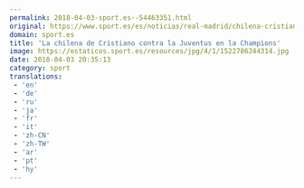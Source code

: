 ```yaml
---
permalink: 2018-04-03-sport.es--54463351.html
original: https://www.sport.es/es/noticias/real-madrid/chilena-cristiano-juventus-champions-6732968?utm_source=rss-noticias&utm_medium=feed&utm_campaign=real-madrid
domain: sport.es
title: 'La chilena de Cristiano contra la Juventus en la Champions'
image: https://estaticos.sport.es/resources/jpg/4/1/1522786244314.jpg
date: 2018-04-03 20:35:13
category: sport
translations: 
 - 'en'
 - 'de'
 - 'ru'
 - 'ja'
 - 'fr'
 - 'it'
 - 'zh-CN'
 - 'zh-TW'
 - 'ar'
 - 'pt'
 - 'hy'
---
```


